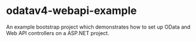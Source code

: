odatav4-webapi-example
======================

An example bootstrap project which demonstrates how to set up OData and Web API controllers on a ASP.NET project.
